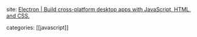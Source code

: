 site: [Electron | Build cross-platform desktop apps with JavaScript, HTML, and CSS.](https://www.electronjs.org/)

categories: [[javascript]]